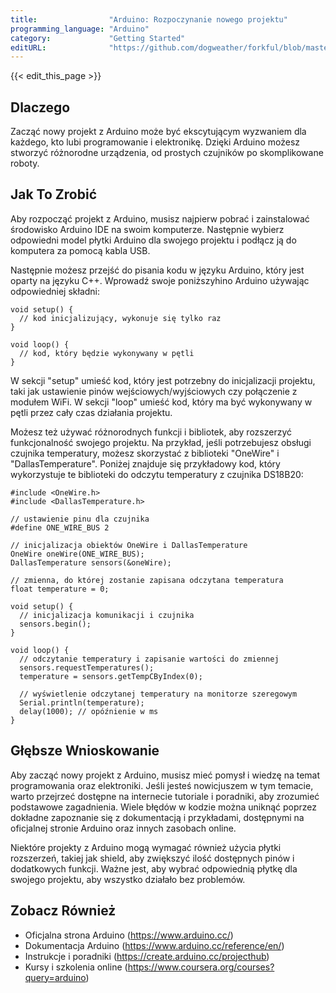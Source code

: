 ```yaml
---
title:                "Arduino: Rozpoczynanie nowego projektu"
programming_language: "Arduino"
category:             "Getting Started"
editURL:              "https://github.com/dogweather/forkful/blob/master/content/pl/arduino/starting-a-new-project.md"
---
```


{{< edit_this_page >}}

## Dlaczego

Zacząć nowy projekt z Arduino może być ekscytującym wyzwaniem dla każdego, kto lubi programowanie i elektronikę. Dzięki Arduino możesz stworzyć różnorodne urządzenia, od prostych czujników po skomplikowane roboty.

## Jak To Zrobić

Aby rozpocząć projekt z Arduino, musisz najpierw pobrać i zainstalować środowisko Arduino IDE na swoim komputerze. Następnie wybierz odpowiedni model płytki Arduino dla swojego projektu i podłącz ją do komputera za pomocą kabla USB.

Następnie możesz przejść do pisania kodu w języku Arduino, który jest oparty na języku C++. Wprowadź swoje poniższyhino Arduino używając odpowiedniej składni:

```Arduino
void setup() {
  // kod inicjalizujący, wykonuje się tylko raz
}

void loop() {
  // kod, który będzie wykonywany w pętli
}
```

W sekcji "setup" umieść kod, który jest potrzebny do inicjalizacji projektu, taki jak ustawienie pinów wejściowych/wyjściowych czy połączenie z modułem WiFi. W sekcji "loop" umieść kod, który ma być wykonywany w pętli przez cały czas działania projektu.

Możesz też używać różnorodnych funkcji i bibliotek, aby rozszerzyć funkcjonalność swojego projektu. Na przykład, jeśli potrzebujesz obsługi czujnika temperatury, możesz skorzystać z biblioteki "OneWire" i "DallasTemperature". Poniżej znajduje się przykładowy kod, który wykorzystuje te biblioteki do odczytu temperatury z czujnika DS18B20:

```Arduino
#include <OneWire.h>
#include <DallasTemperature.h>

// ustawienie pinu dla czujnika
#define ONE_WIRE_BUS 2

// inicjalizacja obiektów OneWire i DallasTemperature
OneWire oneWire(ONE_WIRE_BUS);
DallasTemperature sensors(&oneWire);

// zmienna, do której zostanie zapisana odczytana temperatura
float temperature = 0;

void setup() {
  // inicjalizacja komunikacji i czujnika
  sensors.begin();
}

void loop() {
  // odczytanie temperatury i zapisanie wartości do zmiennej
  sensors.requestTemperatures();
  temperature = sensors.getTempCByIndex(0);
  
  // wyświetlenie odczytanej temperatury na monitorze szeregowym
  Serial.println(temperature);
  delay(1000); // opóźnienie w ms
}
```

## Głębsze Wnioskowanie

Aby zacząć nowy projekt z Arduino, musisz mieć pomysł i wiedzę na temat programowania oraz elektroniki. Jeśli jesteś nowicjuszem w tym temacie, warto przejrzeć dostępne na internecie tutoriale i poradniki, aby zrozumieć podstawowe zagadnienia. Wiele błędów w kodzie można uniknąć poprzez dokładne zapoznanie się z dokumentacją i przykładami, dostępnymi na oficjalnej stronie Arduino oraz innych zasobach online.

Niektóre projekty z Arduino mogą wymagać również użycia płytki rozszerzeń, takiej jak shield, aby zwiększyć ilość dostępnych pinów i dodatkowych funkcji. Ważne jest, aby wybrać odpowiednią płytkę dla swojego projektu, aby wszystko działało bez problemów.

## Zobacz Również

- Oficjalna strona Arduino (https://www.arduino.cc/)
- Dokumentacja Arduino (https://www.arduino.cc/reference/en/)
- Instrukcje i poradniki (https://create.arduino.cc/projecthub)
- Kursy i szkolenia online (https://www.coursera.org/courses?query=arduino)